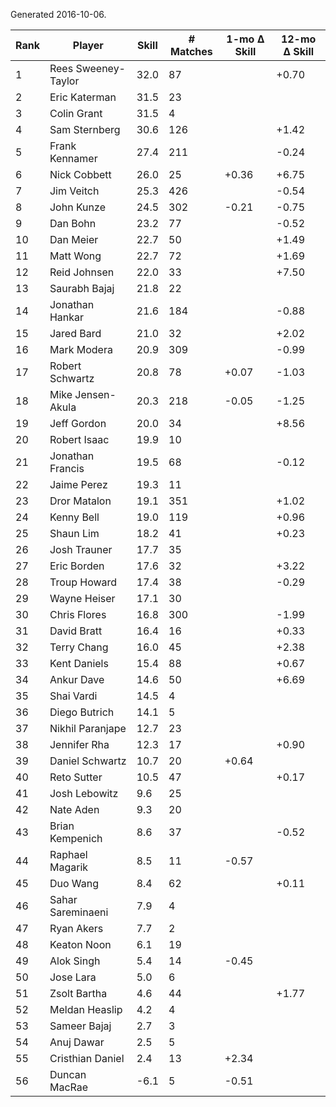 Generated 2016-10-06.

| Rank | Player              | Skill | # Matches | 1-mo Δ Skill | 12-mo Δ Skill |
|------|---------------------|-------|-----------|--------------|---------------|
|    1 | Rees Sweeney-Taylor |  32.0 |        87 |              |         +0.70 |
|    2 | Eric Katerman       |  31.5 |        23 |              |               |
|    3 | Colin Grant         |  31.5 |         4 |              |               |
|    4 | Sam Sternberg       |  30.6 |       126 |              |         +1.42 |
|    5 | Frank Kennamer      |  27.4 |       211 |              |         -0.24 |
|    6 | Nick Cobbett        |  26.0 |        25 |        +0.36 |         +6.75 |
|    7 | Jim Veitch          |  25.3 |       426 |              |         -0.54 |
|    8 | John Kunze          |  24.5 |       302 |        -0.21 |         -0.75 |
|    9 | Dan Bohn            |  23.2 |        77 |              |         -0.52 |
|   10 | Dan Meier           |  22.7 |        50 |              |         +1.49 |
|   11 | Matt Wong           |  22.7 |        72 |              |         +1.69 |
|   12 | Reid Johnsen        |  22.0 |        33 |              |         +7.50 |
|   13 | Saurabh Bajaj       |  21.8 |        22 |              |               |
|   14 | Jonathan Hankar     |  21.6 |       184 |              |         -0.88 |
|   15 | Jared Bard          |  21.0 |        32 |              |         +2.02 |
|   16 | Mark Modera         |  20.9 |       309 |              |         -0.99 |
|   17 | Robert Schwartz     |  20.8 |        78 |        +0.07 |         -1.03 |
|   18 | Mike Jensen-Akula   |  20.3 |       218 |        -0.05 |         -1.25 |
|   19 | Jeff Gordon         |  20.0 |        34 |              |         +8.56 |
|   20 | Robert Isaac        |  19.9 |        10 |              |               |
|   21 | Jonathan Francis    |  19.5 |        68 |              |         -0.12 |
|   22 | Jaime Perez         |  19.3 |        11 |              |               |
|   23 | Dror Matalon        |  19.1 |       351 |              |         +1.02 |
|   24 | Kenny Bell          |  19.0 |       119 |              |         +0.96 |
|   25 | Shaun Lim           |  18.2 |        41 |              |         +0.23 |
|   26 | Josh Trauner        |  17.7 |        35 |              |               |
|   27 | Eric Borden         |  17.6 |        32 |              |         +3.22 |
|   28 | Troup Howard        |  17.4 |        38 |              |         -0.29 |
|   29 | Wayne Heiser        |  17.1 |        30 |              |               |
|   30 | Chris Flores        |  16.8 |       300 |              |         -1.99 |
|   31 | David Bratt         |  16.4 |        16 |              |         +0.33 |
|   32 | Terry Chang         |  16.0 |        45 |              |         +2.38 |
|   33 | Kent Daniels        |  15.4 |        88 |              |         +0.67 |
|   34 | Ankur Dave          |  14.6 |        50 |              |         +6.69 |
|   35 | Shai Vardi          |  14.5 |         4 |              |               |
|   36 | Diego Butrich       |  14.1 |         5 |              |               |
|   37 | Nikhil Paranjape    |  12.7 |        23 |              |               |
|   38 | Jennifer Rha        |  12.3 |        17 |              |         +0.90 |
|   39 | Daniel Schwartz     |  10.7 |        20 |        +0.64 |               |
|   40 | Reto Sutter         |  10.5 |        47 |              |         +0.17 |
|   41 | Josh Lebowitz       |   9.6 |        25 |              |               |
|   42 | Nate Aden           |   9.3 |        20 |              |               |
|   43 | Brian Kempenich     |   8.6 |        37 |              |         -0.52 |
|   44 | Raphael Magarik     |   8.5 |        11 |        -0.57 |               |
|   45 | Duo Wang            |   8.4 |        62 |              |         +0.11 |
|   46 | Sahar Sareminaeni   |   7.9 |         4 |              |               |
|   47 | Ryan Akers          |   7.7 |         2 |              |               |
|   48 | Keaton Noon         |   6.1 |        19 |              |               |
|   49 | Alok Singh          |   5.4 |        14 |        -0.45 |               |
|   50 | Jose Lara           |   5.0 |         6 |              |               |
|   51 | Zsolt Bartha        |   4.6 |        44 |              |         +1.77 |
|   52 | Meldan Heaslip      |   4.2 |         4 |              |               |
|   53 | Sameer Bajaj        |   2.7 |         3 |              |               |
|   54 | Anuj Dawar          |   2.5 |         5 |              |               |
|   55 | Cristhian Daniel    |   2.4 |        13 |        +2.34 |               |
|   56 | Duncan MacRae       |  -6.1 |         5 |        -0.51 |               |
